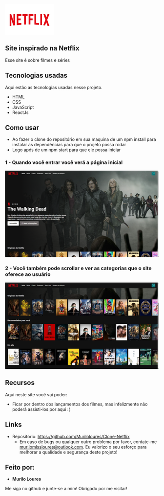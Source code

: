 <img src="https://github.com/Muriloloures/Clone-Netflix/blob/master/src/img/netflix-logoo.png" width="160" height="100" />


## Site inspirado na Netflix
Esse site é sobre filmes e séries


## Tecnologias usadas 

Aqui estão as tecnologias usadas nesse projeto.

* HTML
* CSS
* JavaScript
* ReactJs

## Como usar

* Ao fazer o clone do repositório em sua maquina de um npm install para instalar as dependências para que o projeto possa rodar
* Logo após de um npm start para que ele possa iniciar

### 1 - Quando você entrar você verá a página inicial 

![Homepage image](https://github.com/Muriloloures/Clone-Netflix/blob/master/src/readme-img/netflix-main.png)

### 2 - Você também pode scrollar e ver as categorias que o site oferece ao usuário

![Posts](https://github.com/Muriloloures/Clone-Netflix/blob/master/src/readme-img/netflix-row-1.png)


## Recursos

Aqui neste site você vai poder:
 - Ficar por dentro dos lançamentos dos filmes, mas infelizmente não poderá assisti-los por aqui :(

## Links
  - Repositorio: https://github.com/Muriloloures/Clone-Netflix
    - Em caso de bugs ou qualquer outro problema por favor, contate-me
      murilomlssloures@outlook.com. Eu valorizo o seu esforço para melhorar a qualidade e segurança deste projeto!

  ## Feito por:

  * **Murilo Loures** 

  Me siga no github e junte-se a mim!
  Obrigado por me visitar!
